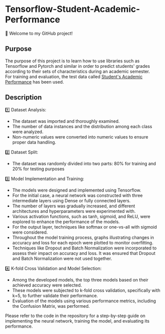 # Tensorflow-Student-Academic-Performance
👋 Welcome to my GitHub project!

## Purpose
The purpose of this project is to learn how to use libraries such as Tensorflow and Pytorch and similar in order to predict students' grades according to their sets of characteristics during an academic semester.</br>
For training and evaluation, the test data called [Student's Academic Performance](https://www.kaggle.com/datasets/aljarah/xAPI-Edu-Data) has been used.

## Description
1️⃣ Dataset Analysis:
- The dataset was imported and thoroughly examined.
- The number of data instances and the distribution among each class were analyzed.
- Non-numeric values were converted into numeric values to ensure proper data handling.

2️⃣ Dataset Split:
- The dataset was randomly divided into two parts: 80% for training and 20% for testing purposes

3️⃣ Model Implementation and Training:
- The models were designed and implemented using Tensorflow.
- For the initial case, a neural network was constructed with three intermediate layers using Dense or fully connected layers.
- The number of layers was gradually increased, and different architectures and hyperparameters were experimented with.
- Various activation functions, such as tanh, sigmoid, and ReLU, were explored to enhance the performance of the models.
- For the output layer, techniques like softmax or one-vs-all with sigmoid were considered.
- Throughout the model training process, graphs illustrating changes in accuracy and loss for each epoch were plotted to monitor overfitting.
- Techniques like Dropout and Batch Normalization were incorporated to assess their impact on accuracy and loss. It was ensured that Dropout and Batch Normalization were not used together.

4️⃣ K-fold Cross Validation and Model Selection:
- Among the developed models, the top three models based on their achieved accuracy were selected.
- These models were subjected to k-fold cross validation, specifically with k=5, to further validate their performance.
- Evaluation of the models using various performance metrics, including the Confusion Matrix, was performed.

Please refer to the code in the repository for a step-by-step guide on implementing the neural network, training the model, and evaluating its performance.
